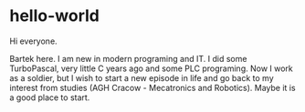 # hello-world

Hi everyone.

Bartek here. I am new in modern programing and IT. I did some TurboPascal, very little C years ago and some PLC programing. Now I work as a soldier, but I wish to start a new episode in life and go back to my interest from studies (AGH Cracow - Mecatronics and Robotics). Maybe it is a good place to start. 
